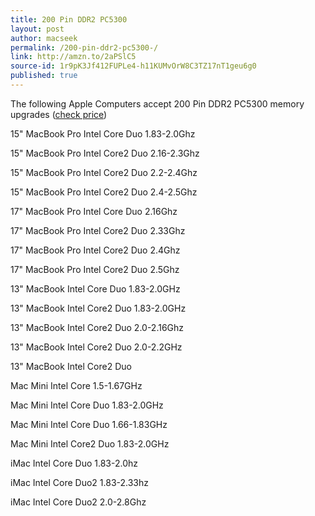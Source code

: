 ```yaml
---
title: 200 Pin DDR2 PC5300 
layout: post
author: macseek
permalink: /200-pin-ddr2-pc5300-/
link: http://amzn.to/2aPSlC5
source-id: 1r9pK3Jf412FUPLe4-h11KUMvOrW8C3TZ17nT1geu6g0
published: true
---
```

The following Apple Computers accept 200 Pin DDR2 PC5300 memory upgrades ([check price](http://amzn.to/2aPSlC5))

15" MacBook Pro	Intel Core Duo	1.83-2.0Ghz

15" MacBook Pro	Intel Core2 Duo	2.16-2.3Ghz

15" MacBook Pro	Intel Core2 Duo	2.2-2.4Ghz

15" MacBook Pro	Intel Core2 Duo	2.4-2.5Ghz

17" MacBook Pro	Intel Core Duo	2.16Ghz

17" MacBook Pro	Intel Core2 Duo	2.33Ghz

17" MacBook Pro	Intel Core2 Duo	2.4Ghz

17" MacBook Pro	Intel Core2 Duo	2.5Ghz

13" MacBook	Intel Core Duo	1.83-2.0GHz

13" MacBook	Intel Core2 Duo	1.83-2.0GHz

13" MacBook	Intel Core2 Duo	2.0-2.16Ghz	

13" MacBook	Intel Core2 Duo	2.0-2.2GHz

13" MacBook	Intel Core2 Duo

Mac Mini	Intel Core	1.5-1.67GHz

Mac Mini	Intel Core Duo	1.83-2.0GHz

Mac Mini	Intel Core Duo	1.66-1.83GHz

Mac Mini	Intel Core2 Duo	1.83-2.0GHz

iMac	Intel Core Duo	1.83-2.0hz

iMac	Intel Core Duo2	1.83-2.33hz

iMac	Intel Core Duo2	2.0-2.8Ghz

